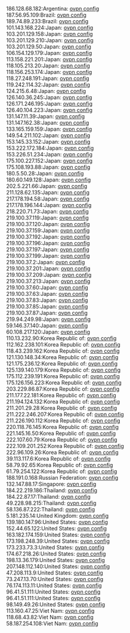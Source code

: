 186.128.68.182:Argentina: [ovpn config](vpn/186_128_68_182.ovpn)  
187.56.95.109:Brazil: [ovpn config](vpn/187_56_95_109.ovpn)  
189.74.89.233:Brazil: [ovpn config](vpn/189_74_89_233.ovpn)  
101.143.168.224:Japan: [ovpn config](vpn/101_143_168_224.ovpn)  
103.201.129.158:Japan: [ovpn config](vpn/103_201_129_158.ovpn)  
103.201.129.210:Japan: [ovpn config](vpn/103_201_129_210.ovpn)  
103.201.129.50:Japan: [ovpn config](vpn/103_201_129_50.ovpn)  
106.154.129.179:Japan: [ovpn config](vpn/106_154_129_179.ovpn)  
113.158.221.201:Japan: [ovpn config](vpn/113_158_221_201.ovpn)  
118.105.213.20:Japan: [ovpn config](vpn/118_105_213_20.ovpn)  
118.156.253.174:Japan: [ovpn config](vpn/118_156_253_174.ovpn)  
118.27.248.191:Japan: [ovpn config](vpn/118_27_248_191.ovpn)  
119.242.114.32:Japan: [ovpn config](vpn/119_242_114_32.ovpn)  
124.215.6.48:Japan: [ovpn config](vpn/124_215_6_48.ovpn)  
126.140.36.245:Japan: [ovpn config](vpn/126_140_36_245.ovpn)  
126.171.246.195:Japan: [ovpn config](vpn/126_171_246_195.ovpn)  
126.40.104.223:Japan: [ovpn config](vpn/126_40_104_223.ovpn)  
131.147.11.39:Japan: [ovpn config](vpn/131_147_11_39.ovpn)  
131.147.162.38:Japan: [ovpn config](vpn/131_147_162_38.ovpn)  
133.165.159.159:Japan: [ovpn config](vpn/133_165_159_159.ovpn)  
149.54.211.102:Japan: [ovpn config](vpn/149_54_211_102.ovpn)  
153.145.33.152:Japan: [ovpn config](vpn/153_145_33_152.ovpn)  
153.222.172.184:Japan: [ovpn config](vpn/153_222_172_184.ovpn)  
153.226.51.234:Japan: [ovpn config](vpn/153_226_51_234.ovpn)  
175.100.227.152:Japan: [ovpn config](vpn/175_100_227_152.ovpn)  
175.108.193.88:Japan: [ovpn config](vpn/175_108_193_88.ovpn)  
180.5.50.28:Japan: [ovpn config](vpn/180_5_50_28.ovpn)  
180.60.149.128:Japan: [ovpn config](vpn/180_60_149_128.ovpn)  
202.5.221.66:Japan: [ovpn config](vpn/202_5_221_66.ovpn)  
211.128.62.135:Japan: [ovpn config](vpn/211_128_62_135.ovpn)  
217.178.194.58:Japan: [ovpn config](vpn/217_178_194_58.ovpn)  
217.178.196.144:Japan: [ovpn config](vpn/217_178_196_144.ovpn)  
218.220.71.73:Japan: [ovpn config](vpn/218_220_71_73.ovpn)  
219.100.37.119:Japan: [ovpn config](vpn/219_100_37_119.ovpn)  
219.100.37.120:Japan: [ovpn config](vpn/219_100_37_120.ovpn)  
219.100.37.159:Japan: [ovpn config](vpn/219_100_37_159.ovpn)  
219.100.37.192:Japan: [ovpn config](vpn/219_100_37_192.ovpn)  
219.100.37.196:Japan: [ovpn config](vpn/219_100_37_196.ovpn)  
219.100.37.197:Japan: [ovpn config](vpn/219_100_37_197.ovpn)  
219.100.37.199:Japan: [ovpn config](vpn/219_100_37_199.ovpn)  
219.100.37.2:Japan: [ovpn config](vpn/219_100_37_2.ovpn)  
219.100.37.201:Japan: [ovpn config](vpn/219_100_37_201.ovpn)  
219.100.37.209:Japan: [ovpn config](vpn/219_100_37_209.ovpn)  
219.100.37.213:Japan: [ovpn config](vpn/219_100_37_213.ovpn)  
219.100.37.60:Japan: [ovpn config](vpn/219_100_37_60.ovpn)  
219.100.37.63:Japan: [ovpn config](vpn/219_100_37_63.ovpn)  
219.100.37.83:Japan: [ovpn config](vpn/219_100_37_83.ovpn)  
219.100.37.85:Japan: [ovpn config](vpn/219_100_37_85.ovpn)  
219.100.37.87:Japan: [ovpn config](vpn/219_100_37_87.ovpn)  
219.94.249.98:Japan: [ovpn config](vpn/219_94_249_98.ovpn)  
59.146.37.140:Japan: [ovpn config](vpn/59_146_37_140.ovpn)  
60.108.217.120:Japan: [ovpn config](vpn/60_108_217_120.ovpn)  
110.13.232.90:Korea Republic of: [ovpn config](vpn/110_13_232_90.ovpn)  
112.162.238.101:Korea Republic of: [ovpn config](vpn/112_162_238_101.ovpn)  
118.43.239.162:Korea Republic of: [ovpn config](vpn/118_43_239_162.ovpn)  
121.130.148.34:Korea Republic of: [ovpn config](vpn/121_130_148_34.ovpn)  
121.175.236.12:Korea Republic of: [ovpn config](vpn/121_175_236_12.ovpn)  
125.139.140.179:Korea Republic of: [ovpn config](vpn/125_139_140_179.ovpn)  
175.112.239.191:Korea Republic of: [ovpn config](vpn/175_112_239_191.ovpn)  
175.126.156.223:Korea Republic of: [ovpn config](vpn/175_126_156_223.ovpn)  
203.229.86.87:Korea Republic of: [ovpn config](vpn/203_229_86_87.ovpn)  
211.177.22.181:Korea Republic of: [ovpn config](vpn/211_177_22_181.ovpn)  
211.194.124.132:Korea Republic of: [ovpn config](vpn/211_194_124_132.ovpn)  
211.201.29.28:Korea Republic of: [ovpn config](vpn/211_201_29_28.ovpn)  
211.222.246.207:Korea Republic of: [ovpn config](vpn/211_222_246_207.ovpn)  
211.226.190.112:Korea Republic of: [ovpn config](vpn/211_226_190_112.ovpn)  
220.118.76.145:Korea Republic of: [ovpn config](vpn/220_118_76_145.ovpn)  
221.145.16.50:Korea Republic of: [ovpn config](vpn/221_145_16_50.ovpn)  
222.107.60.79:Korea Republic of: [ovpn config](vpn/222_107_60_79.ovpn)  
222.109.201.252:Korea Republic of: [ovpn config](vpn/222_109_201_252.ovpn)  
222.96.109.26:Korea Republic of: [ovpn config](vpn/222_96_109_26.ovpn)  
39.113.117.6:Korea Republic of: [ovpn config](vpn/39_113_117_6.ovpn)  
58.79.92.65:Korea Republic of: [ovpn config](vpn/58_79_92_65.ovpn)  
61.79.254.122:Korea Republic of: [ovpn config](vpn/61_79_254_122.ovpn)  
188.191.0.168:Russian Federation: [ovpn config](vpn/188_191_0_168.ovpn)  
132.147.88.17:Singapore: [ovpn config](vpn/132_147_88_17.ovpn)  
184.22.219.186:Thailand: [ovpn config](vpn/184_22_219_186.ovpn)  
184.22.87.17:Thailand: [ovpn config](vpn/184_22_87_17.ovpn)  
49.228.98.215:Thailand: [ovpn config](vpn/49_228_98_215.ovpn)  
58.136.87.222:Thailand: [ovpn config](vpn/58_136_87_222.ovpn)  
5.181.235.14:United Kingdom: [ovpn config](vpn/5_181_235_14.ovpn)  
139.180.147.96:United States: [ovpn config](vpn/139_180_147_96.ovpn)  
152.44.65.122:United States: [ovpn config](vpn/152_44_65_122.ovpn)  
163.182.174.159:United States: [ovpn config](vpn/163_182_174_159.ovpn)  
173.198.248.39:United States: [ovpn config](vpn/173_198_248_39.ovpn)  
173.233.73.3:United States: [ovpn config](vpn/173_233_73_3.ovpn)  
174.67.218.26:United States: [ovpn config](vpn/174_67_218_26.ovpn)  
198.13.36.179:United States: [ovpn config](vpn/198_13_36_179.ovpn)  
207.148.112.140:United States: [ovpn config](vpn/207_148_112_140.ovpn)  
47.208.113.9:United States: [ovpn config](vpn/47_208_113_9.ovpn)  
73.247.13.70:United States: [ovpn config](vpn/73_247_13_70.ovpn)  
76.174.113.11:United States: [ovpn config](vpn/76_174_113_11.ovpn)  
96.41.51.111:United States: [ovpn config](vpn/96_41_51_111.ovpn)  
96.41.51.111:United States: [ovpn config](vpn/96_41_51_111.ovpn)  
98.149.49.26:United States: [ovpn config](vpn/98_149_49_26.ovpn)  
113.160.47.25:Viet Nam: [ovpn config](vpn/113_160_47_25.ovpn)  
118.68.43.82:Viet Nam: [ovpn config](vpn/118_68_43_82.ovpn)  
58.187.254.108:Viet Nam: [ovpn config](vpn/58_187_254_108.ovpn)  
